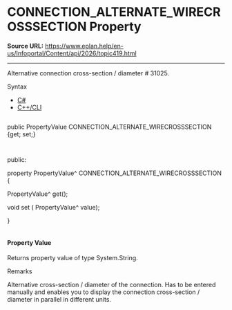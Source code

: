 # CONNECTION_ALTERNATE_WIRECROSSSECTION Property

**Source URL:** https://www.eplan.help/en-us/Infoportal/Content/api/2026/topic419.html

---

Alternative connection cross-section / diameter # 31025.

Syntax

- [C#](#i-syntax-CS)
- [C++/CLI](#i-syntax-CPP2005)

```
```
public PropertyValue CONNECTION_ALTERNATE_WIRECROSSSECTION {get; set;}
```
```

```
```
public:

property PropertyValue^ CONNECTION_ALTERNATE_WIRECROSSSECTION {

   PropertyValue^ get();

   void set (    PropertyValue^ value);

}
```
```

#### Property Value

Returns property value of type System.String.

Remarks

Alternative cross-section / diameter of the connection. Has to be entered manually and enables you to display the connection cross-section / diameter in parallel in different units.
